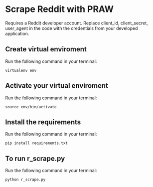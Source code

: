 # Scrape Reddit with PRAW

Requires a Reddit developer account. Replace client_id, client_secret, user_agent in the code with the credentials from your developed application.

## Create virtual enviroment

Run the following command in your terminal:

`virtualenv env`

## Activate your virtual enviroment

Run the following command in your terminal:

`source env/bin/activate`

## Install the requirements

Run the following command in your terminal:

`pip install requirements.txt`

## To run r_scrape.py

Run the following command in your terminal:

`python r_scrape.py`
